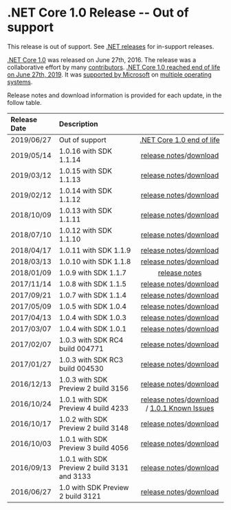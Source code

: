 # .NET Core 1.0 Release -- Out of support

This release is out of support. See [.NET releases](../../releases.md) for in-support releases.

[.NET Core 1.0](https://devblogs.microsoft.com/dotnet/announcing-net-core-1-0/) was released on June 27th, 2016. The release was a collaborative effort by many [contributors](1.0.0-contributor-list.md).
[.NET Core 1.0 reached end of life on June 27th, 2019](https://devblogs.microsoft.com/dotnet/net-core-1-0-and-1-1-will-reach-end-of-life-on-june-27-2019/). It was [supported by Microsoft](../../microsoft-support.md) on [multiple operating systems](1.0-supported-os.md).

Release notes and download information is provided for each update, in the follow table.

| Release Date | Description | |
| :-- | :-- | :--: |
| 2019/06/27 | Out of support |  [.NET Core 1.0 end of life](https://devblogs.microsoft.com/dotnet/net-core-1-0-and-1-1-will-reach-end-of-life-on-june-27-2019/) |
| 2019/05/14 | 1.0.16 with SDK 1.1.14 | [release notes](1.0.16/1.0.16.md)/[download](1.0.16/1.0.16-download.md) |
| 2019/03/12 | 1.0.15 with SDK 1.1.13 | [release notes](1.0.15/1.0.15.md)/[download](1.0.15/1.0.15-download.md) |
| 2019/02/12 | 1.0.14 with SDK 1.1.12 | [release notes](1.0.14/1.0.14.md)/[download](1.0.14/1.0.14-download.md) |
| 2018/10/09 | 1.0.13 with SDK 1.1.11 | [release notes](1.0.13.md)/[download](../download-archives/1.0.13-download.md) |
| 2018/07/10 | 1.0.12 with SDK 1.1.10 | [release notes](1.0.12.md)/[download](../download-archives/1.0.12-download.md) |
| 2018/04/17 | 1.0.11 with SDK 1.1.9 | [release notes](1.0.11.md)/[download](../download-archives/1.0.11-download.md) |
| 2018/03/13 | 1.0.10 with SDK 1.1.8 | [release notes](1.0.10.md)/[download](../download-archives/1.0.10-download.md) |
| 2018/01/09 | 1.0.9 with SDK 1.1.7 | [release notes](1.0.9.md)  |
| 2017/11/14 | 1.0.8 with SDK 1.1.5 | [release notes](1.0.8.md)/[download](../download-archives/1.0.8.md) |
| 2017/09/21 | 1.0.7 with SDK 1.1.4 | [release notes](1.0.7.md)/[download](../download-archives/1.0.7-download.md) |
| 2017/05/09 | 1.0.5 with SDK 1.0.4 | [release notes](1.0.5.md)/[download](../download-archives/1.0.5-download.md) |
| 2017/04/13 | 1.0.4 with SDK 1.0.3 | [release notes](https://github.com/dotnet/cli/releases/tag/v1.0.3)/[download](../download-archives/1.0.3-sdk-download.md) |
| 2017/03/07 | 1.0.4 with SDK 1.0.1 | [release notes](1.0.4.md)/[download](../download-archives/1.0.4-download.md) |
| 2017/02/07 | 1.0.3 with SDK RC4 build 004771 | [release notes](1.0.3-SDK-RC4.md)/[download](../download-archives/rc4-download.md) |
| 2017/01/27 | 1.0.3 with SDK RC3 build 004530 | [release notes](1.0.3.md)/[download](../download-archives/rc3-download.md) |
| 2016/12/13 | 1.0.3 with SDK Preview 2 build 3156 | [release notes](1.0.3.md)/[download](../download-archives/1.0.3-preview2-download.md) |
| 2016/10/24 | 1.0.1 with SDK Preview 4 build 4233 | [release notes](1.0.1-release-notes.md)/[download](../download-archives/preview4-download.md) / [1.0.1 Known Issues](1.0.1-known-issues.md) |
| 2016/10/17 | 1.0.2 with SDK Preview 2 build 3148 | [release notes](https://github.com/dotnet/core/releases/tag/1.0.2)/[download](../download-archives/1.0.2-preview2-download.md) |
| 2016/10/03 | 1.0.1 with SDK Preview 3 build 4056 | [release notes](https://github.com/dotnet/core/blob/main/release-notes/1.0/1.0.1-release-notes.md)/[download](../download-archives/preview3-download.md) |
| 2016/09/13 | 1.0.1 with SDK Preview 2 build 3131 and 3133 | [release notes](https://github.com/dotnet/core/blob/main/release-notes/1.0/1.0.1-release-notes.md)/[download](../download-archives/1.0.1-preview2-download.md) |
| 2016/06/27 | 1.0 with SDK Preview 2 build 3121 | [release notes](https://github.com/dotnet/core/blob/main/release-notes/1.0/1.0.0.md)/[download](../download-archives/1.0-preview2-download.md) |
